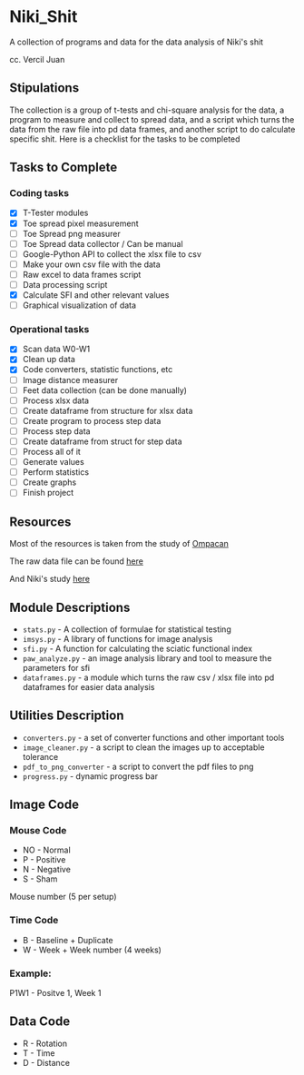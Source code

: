 # Niki_Shit
A collection of programs and data for the data analysis of Niki's shit

cc. Vercil Juan

## Stipulations
The collection is a group of t-tests and chi-square analysis for the data, a program to measure and collect to spread data, and a script which turns the data from the raw file into pd data frames, and another script to do calculate specific shit. Here is a checklist for the tasks to be completed

## Tasks to Complete
### Coding tasks
- [x] T-Tester modules
- [x] Toe spread pixel measurement
- [ ] Toe Spread png measurer
- [ ] Toe Spread data collector / Can be manual
- [ ] Google-Python API to collect the xlsx file to csv
- [ ] Make your own csv file with the data
- [ ] Raw excel to data frames script
- [ ] Data processing script
- [x] Calculate SFI and other relevant values
- [ ] Graphical visualization of data

### Operational tasks
- [x] Scan data W0-W1
- [x] Clean up data
- [x] Code converters, statistic functions, etc
- [ ] Image distance measurer
- [ ] Feet data collection (can be done manually)
- [ ] Process xlsx data
- [ ] Create dataframe from structure for xlsx data 
- [ ] Create program to process step data
- [ ] Process step data
- [ ] Create dataframe from struct for step data 
- [ ] Process all of it
- [ ] Generate values
- [ ] Perform statistics
- [ ] Create graphs
- [ ] Finish project

## Resources
Most of the resources is taken from the study of [Ompacan](https://drive.google.com/file/d/1tbiZ-u4lx1yt55kt_1BcRi_K1j9HZQw6/view?usp=sharing)

The raw data file can be found [here](https://docs.google.com/spreadsheets/d/176y9Tg4QkZA_H6Ec-eKRBOWocu7B78pMfoGY3x7W7bo/edit?fbclid=IwY2xjawGm1IVleHRuA2FlbQIxMQABHWCoXzEnQxFthMzRlwakixfX4Bk3g-W8euo0MKwLeTxk4nOrRt8YqWGiGA_aem_HfODvd2sFTlMnq93jEDtTQ&gid=1655045917#gid=1655045917)

And Niki's study [here](https://docs.google.com/document/d/1STxgiQR7ASBzdH0naifeZxV23L84LieEthjv1698LC4/edit?tab=t.0)

## Module Descriptions

* `stats.py` - A collection of formulae for statistical testing
* `imsys.py` - A library of functions for image analysis
* `sfi.py` - A function for calculating the sciatic functional index
* `paw_analyze.py` - an image analysis library and tool to measure the parameters for sfi
* `dataframes.py` - a module which turns the raw csv / xlsx file into pd dataframes for easier data analysis

## Utilities Description
* `converters.py` - a set of converter functions and other important tools
* `image_cleaner.py` - a script to clean the images up to acceptable tolerance
* `pdf_to_png_converter` - a script to convert the pdf files to png
* `progress.py` - dynamic progress bar

## Image Code

### Mouse Code
* NO - Normal
* P - Positive
* N - Negative
* S - Sham

Mouse number (5 per setup)

### Time Code
* B - Baseline + Duplicate
* W - Week + Week number (4 weeks)

### Example:
P1W1 - Positve 1, Week 1

## Data Code
* R - Rotation
* T - Time
* D - Distance

